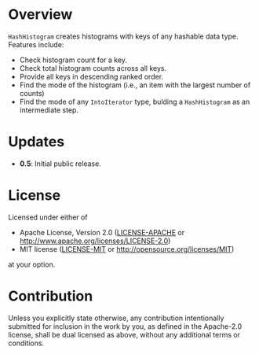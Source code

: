 # Overview

`HashHistogram` creates histograms with keys of any hashable data type. Features include:

* Check histogram count for a key.
* Check total histogram counts across all keys.
* Provide all keys in descending ranked order.
* Find the mode of the histogram (i.e., an item with the largest number of counts)
* Find the mode of any `IntoIterator` type, bulding a `HashHistogram` as an intermediate step.

# Updates
* **0.5**: Initial public release.

# License

Licensed under either of

* Apache License, Version 2.0
  ([LICENSE-APACHE](LICENSE-APACHE) or http://www.apache.org/licenses/LICENSE-2.0)
* MIT license
  ([LICENSE-MIT](LICENSE-MIT) or http://opensource.org/licenses/MIT)

at your option.

# Contribution

Unless you explicitly state otherwise, any contribution intentionally submitted
for inclusion in the work by you, as defined in the Apache-2.0 license, shall be
dual licensed as above, without any additional terms or conditions.